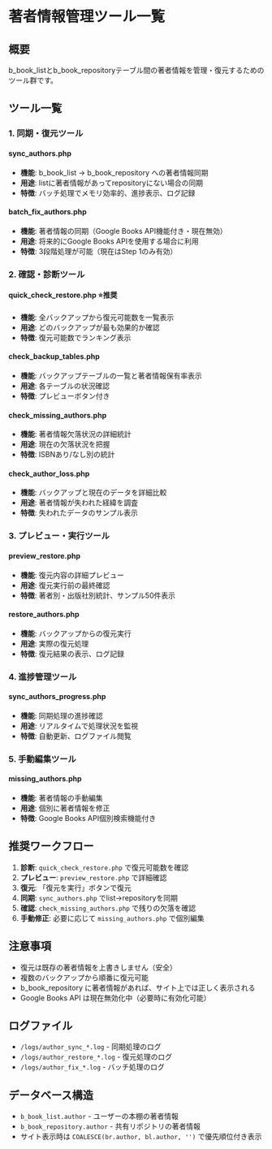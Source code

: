 # 著者情報管理ツール一覧

## 概要
b_book_listとb_book_repositoryテーブル間の著者情報を管理・復元するためのツール群です。

## ツール一覧

### 1. 同期・復元ツール

#### sync_authors.php
- **機能**: b_book_list → b_book_repository への著者情報同期
- **用途**: listに著者情報があってrepositoryにない場合の同期
- **特徴**: バッチ処理でメモリ効率的、進捗表示、ログ記録

#### batch_fix_authors.php  
- **機能**: 著者情報の同期（Google Books API機能付き・現在無効）
- **用途**: 将来的にGoogle Books APIを使用する場合に利用
- **特徴**: 3段階処理が可能（現在はStep 1のみ有効）

### 2. 確認・診断ツール

#### quick_check_restore.php ⭐推奨
- **機能**: 全バックアップから復元可能数を一覧表示
- **用途**: どのバックアップが最も効果的か確認
- **特徴**: 復元可能数でランキング表示

#### check_backup_tables.php
- **機能**: バックアップテーブルの一覧と著者情報保有率表示
- **用途**: 各テーブルの状況確認
- **特徴**: プレビューボタン付き

#### check_missing_authors.php
- **機能**: 著者情報欠落状況の詳細統計
- **用途**: 現在の欠落状況を把握
- **特徴**: ISBNあり/なし別の統計

#### check_author_loss.php
- **機能**: バックアップと現在のデータを詳細比較
- **用途**: 著者情報が失われた経緯を調査
- **特徴**: 失われたデータのサンプル表示

### 3. プレビュー・実行ツール

#### preview_restore.php
- **機能**: 復元内容の詳細プレビュー
- **用途**: 復元実行前の最終確認
- **特徴**: 著者別・出版社別統計、サンプル50件表示

#### restore_authors.php
- **機能**: バックアップからの復元実行
- **用途**: 実際の復元処理
- **特徴**: 復元結果の表示、ログ記録

### 4. 進捗管理ツール

#### sync_authors_progress.php
- **機能**: 同期処理の進捗確認
- **用途**: リアルタイムで処理状況を監視
- **特徴**: 自動更新、ログファイル閲覧

### 5. 手動編集ツール

#### missing_authors.php
- **機能**: 著者情報の手動編集
- **用途**: 個別に著者情報を修正
- **特徴**: Google Books API個別検索機能付き

## 推奨ワークフロー

1. **診断**: `quick_check_restore.php` で復元可能数を確認
2. **プレビュー**: `preview_restore.php` で詳細確認
3. **復元**: 「復元を実行」ボタンで復元
4. **同期**: `sync_authors.php` でlist→repositoryを同期
5. **確認**: `check_missing_authors.php` で残りの欠落を確認
6. **手動修正**: 必要に応じて `missing_authors.php` で個別編集

## 注意事項

- 復元は既存の著者情報を上書きしません（安全）
- 複数のバックアップから順番に復元可能
- b_book_repository に著者情報があれば、サイト上では正しく表示される
- Google Books API は現在無効化中（必要時に有効化可能）

## ログファイル

- `/logs/author_sync_*.log` - 同期処理のログ
- `/logs/author_restore_*.log` - 復元処理のログ
- `/logs/author_fix_*.log` - バッチ処理のログ

## データベース構造

- `b_book_list.author` - ユーザーの本棚の著者情報
- `b_book_repository.author` - 共有リポジトリの著者情報
- サイト表示時は `COALESCE(br.author, bl.author, '')` で優先順位付き表示